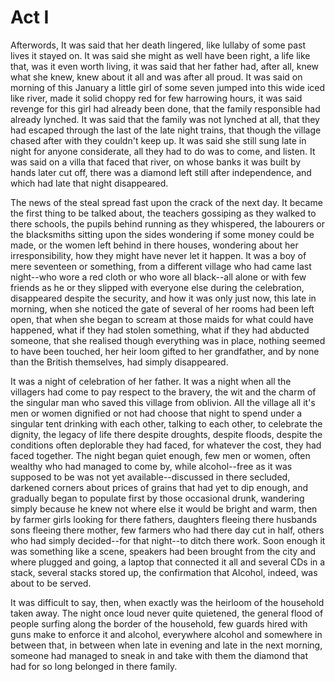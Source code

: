 # Act I



Afterwords, It was said that her death lingered, like lullaby of some past lives it stayed on. It was said she might as well have been right, a life like that, was it even worth living, it was said that her father had, after all, knew what she knew, knew about it all and was after all proud. It was said on morning of this January a little girl of some seven jumped into this wide iced like river, made it solid choppy red for few harrowing hours, it was said revenge for this girl had already been done, that the family responsible had already lynched. It was said that the family was not lynched at all, that they had escaped through the last of the late night trains, that though the village chased after with they couldn't keep up. It was said she still sung late in night for anyone considerate, all they had to do was to come, and listen. It was said on a villa that faced that river, on whose banks it was built by hands later cut off, there was a diamond left still after independence, and which had late that night disappeared. 

The news of the steal spread fast upon the crack of the next day. It became the first thing to be talked about, the teachers gossiping as they walked to there schools, the pupils behind running as they whispered, the labourers or the blacksmiths sitting upon the sides wondering if some money could be made, or the women left behind in there houses, wondering about her irresponsibility, how they might have never let it happen. It was a boy of mere seventeen or something, from a different village who had came last night--who wore a red cloth or who wore all black--all alone or with few friends as he or they slipped with everyone else during the celebration, disappeared despite the security, and how it was only just now, this late in morning, when she noticed the gate of several of her rooms had been left open, that when she began to scream at those maids for what could have happened, what if they had stolen something, what if they had abducted someone, that she realised though everything was in place, nothing seemed to have been touched, her heir loom gifted to her grandfather, and by none than the British themselves, had simply disappeared.  

It was a night of celebration of her father. It was a night when all the villagers had come to pay respect to the bravery, the wit and the charm of the singular man who saved this village from oblivion. All the village all it's men or women dignified or not had choose that night to spend under a singular tent drinking with each other, talking to each other, to celebrate the dignity, the legacy of life there despite droughts, despite floods, despite the conditions often deplorable they had faced, for whatever the cost, they had faced together. The night began quiet enough, few men or women, often wealthy who had managed to come by, while alcohol--free as it was supposed to be was not yet available--discussed in there secluded, darkened corners about prices of grains that had yet to dip enough, and gradually began to populate first by those occasional drunk, wandering simply because he knew not where else it would be bright and warm, then by farmer girls looking for there fathers, daughters fleeing there husbands sons fleeing there mother, few farmers who had there day cut in half, others who had simply decided--for that night--to ditch there work. Soon enough it was something like a scene, speakers had been brought from the city and where plugged and going, a laptop that connected it all and several CDs in a stack, several stacks stored up, the confirmation that Alcohol, indeed, was about to be served. 

It was difficult to say, then, when exactly was the heirloom of the household taken away. The night once loud never quite quietened, the general flood of people surfing along the border of the household, few guards hired with guns make to enforce it and alcohol, everywhere alcohol and somewhere in between that, in between when late in evening and late in the next morning, someone had managed to sneak in and take with them the diamond that had for so long belonged in there family. 



